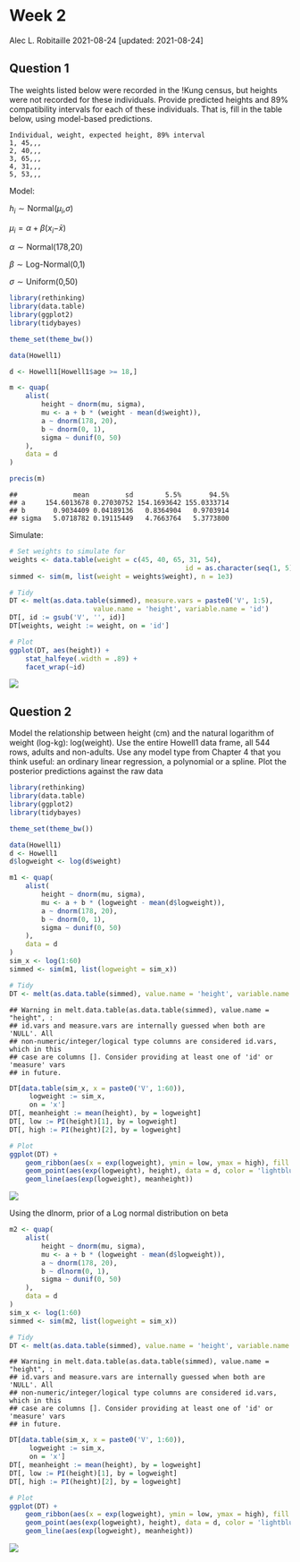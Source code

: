 Week 2
================
Alec L. Robitaille
2021-08-24 \[updated: 2021-08-24\]

## Question 1

The weights listed below were recorded in the !Kung census, but heights
were not recorded for these individuals. Provide predicted heights and
89% compatibility intervals for each of these individuals. That is, fill
in the table below, using model-based predictions.

    Individual, weight, expected height, 89% interval
    1, 45,,,
    2, 40,,,
    3, 65,,,
    4, 31,,,
    5, 53,,,

Model:

*h*<sub>*i*</sub> ∼ Normal(*μ*<sub>*i*</sub>,*σ*)

*μ*<sub>*i*</sub> = *α* + *β*(*x*<sub>*i*</sub>−*x̄*)

*α* ∼ Normal(178,20)

*β* ∼ Log-Normal(0,1)

*σ* ∼ Uniform(0,50)

``` r
library(rethinking)
library(data.table)
library(ggplot2)
library(tidybayes)

theme_set(theme_bw())

data(Howell1)

d <- Howell1[Howell1$age >= 18,]

m <- quap(
    alist(
        height ~ dnorm(mu, sigma),
        mu <- a + b * (weight - mean(d$weight)),
        a ~ dnorm(178, 20),
        b ~ dnorm(0, 1),
        sigma ~ dunif(0, 50)
    ), 
    data = d
)

precis(m)
```

    ##              mean         sd        5.5%       94.5%
    ## a     154.6013678 0.27030752 154.1693642 155.0333714
    ## b       0.9034409 0.04189136   0.8364904   0.9703914
    ## sigma   5.0718782 0.19115449   4.7663764   5.3773800

Simulate:

``` r
# Set weights to simulate for
weights <- data.table(weight = c(45, 40, 65, 31, 54),
                                            id = as.character(seq(1, 5)))
simmed <- sim(m, list(weight = weights$weight), n = 1e3)

# Tidy
DT <- melt(as.data.table(simmed), measure.vars = paste0('V', 1:5),
                     value.name = 'height', variable.name = 'id')
DT[, id := gsub('V', '', id)]
DT[weights, weight := weight, on = 'id']

# Plot
ggplot(DT, aes(height)) +
    stat_halfeye(.width = .89) + 
    facet_wrap(~id)
```

![](Week-02_RobitailleAlec_files/figure-gfm/sim-1.png)<!-- -->

## Question 2

Model the relationship between height (cm) and the natural logarithm of
weight (log-kg): log(weight). Use the entire Howell1 data frame, all 544
rows, adults and non-adults. Use any model type from Chapter 4 that you
think useful: an ordinary linear regression, a polynomial or a spline.
Plot the posterior predictions against the raw data

``` r
library(rethinking)
library(data.table)
library(ggplot2)
library(tidybayes)

theme_set(theme_bw())

data(Howell1)
d <- Howell1
d$logweight <- log(d$weight)

m1 <- quap(
    alist(
        height ~ dnorm(mu, sigma),
        mu <- a + b * (logweight - mean(d$logweight)),
        a ~ dnorm(178, 20),
        b ~ dnorm(0, 1),
        sigma ~ dunif(0, 50)
    ), 
    data = d
)
sim_x <- log(1:60)
simmed <- sim(m1, list(logweight = sim_x))

# Tidy
DT <- melt(as.data.table(simmed), value.name = 'height', variable.name = 'x')
```

    ## Warning in melt.data.table(as.data.table(simmed), value.name = "height", :
    ## id.vars and measure.vars are internally guessed when both are 'NULL'. All
    ## non-numeric/integer/logical type columns are considered id.vars, which in this
    ## case are columns []. Consider providing at least one of 'id' or 'measure' vars
    ## in future.

``` r
DT[data.table(sim_x, x = paste0('V', 1:60)),
     logweight := sim_x,
     on = 'x']
DT[, meanheight := mean(height), by = logweight]
DT[, low := PI(height)[1], by = logweight]
DT[, high := PI(height)[2], by = logweight]

# Plot
ggplot(DT) + 
    geom_ribbon(aes(x = exp(logweight), ymin = low, ymax = high), fill = 'grey') + 
    geom_point(aes(exp(logweight), height), data = d, color = 'lightblue', alpha = 0.8) + 
    geom_line(aes(exp(logweight), meanheight))
```

![](Week-02_RobitailleAlec_files/figure-gfm/unnamed-chunk-2-1.png)<!-- -->

Using the dlnorm, prior of a Log normal distribution on beta

``` r
m2 <- quap(
    alist(
        height ~ dnorm(mu, sigma),
        mu <- a + b * (logweight - mean(d$logweight)),
        a ~ dnorm(178, 20),
        b ~ dlnorm(0, 1),
        sigma ~ dunif(0, 50)
    ), 
    data = d
)
sim_x <- log(1:60)
simmed <- sim(m2, list(logweight = sim_x))

# Tidy
DT <- melt(as.data.table(simmed), value.name = 'height', variable.name = 'x')
```

    ## Warning in melt.data.table(as.data.table(simmed), value.name = "height", :
    ## id.vars and measure.vars are internally guessed when both are 'NULL'. All
    ## non-numeric/integer/logical type columns are considered id.vars, which in this
    ## case are columns []. Consider providing at least one of 'id' or 'measure' vars
    ## in future.

``` r
DT[data.table(sim_x, x = paste0('V', 1:60)),
     logweight := sim_x,
     on = 'x']
DT[, meanheight := mean(height), by = logweight]
DT[, low := PI(height)[1], by = logweight]
DT[, high := PI(height)[2], by = logweight]

# Plot
ggplot(DT) + 
    geom_ribbon(aes(x = exp(logweight), ymin = low, ymax = high), fill = 'grey') + 
    geom_point(aes(exp(logweight), height), data = d, color = 'lightblue', alpha = 0.8) + 
    geom_line(aes(exp(logweight), meanheight))
```

![](Week-02_RobitailleAlec_files/figure-gfm/unnamed-chunk-3-1.png)<!-- -->

